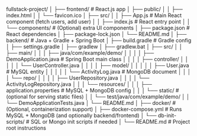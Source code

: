 fullstack-project/
│
├── frontend/                        # React.js app
│   ├── public/
│   │   ├── index.html
│   │   └── favicon.ico
│   ├── src/
│   │   ├── App.js                   # Main React component (fetch users, add user)
│   │   ├── index.js                 # React entry point
│   │   └── components/              # (Optional) extra UI components
│   ├── package.json                 # React dependencies
│   ├── package-lock.json
│   └── README.md
│
├── backend/                         # Java + Gradle + Spring Boot
│   ├── build.gradle                 # Gradle config
│   ├── settings.gradle
│   ├── gradlew
│   ├── gradlew.bat
│   ├── src/
│   │   ├── main/
│   │   │   ├── java/com/example/demo/
│   │   │   │   ├── DemoApplication.java   # Spring Boot main class
│   │   │   │   ├── controller/
│   │   │   │   │   └── UserController.java
│   │   │   │   ├── model/
│   │   │   │   │   ├── User.java          # MySQL entity
│   │   │   │   │   └── ActivityLog.java   # MongoDB document
│   │   │   │   └── repo/
│   │   │   │       ├── UserRepository.java
│   │   │   │       └── ActivityLogRepository.java
│   │   │   └── resources/
│   │   │       ├── application.properties # MySQL + MongoDB config
│   │   │       └── static/                # (optional for serving static files)
│   │   └── test/java/com/example/demo/
│   │       └── DemoApplicationTests.java
│   └── README.md
│
├── docker/                          # (Optional, containerization support)
│   ├── docker-compose.yml            # Runs MySQL + MongoDB (and optionally backend/frontend)
│   └── db-init-scripts/              # SQL or Mongo init scripts if needed
│
└── README.md                        # Project root instructions

